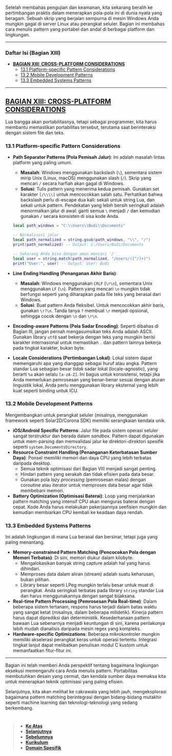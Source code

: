 Setelah membahas pengujian dan keamanan, kita sekarang beralih ke pertimbangan praktis dalam menerapkan pola-pola ini di dunia nyata yang beragam. Sebuah skrip yang berjalan sempurna di mesin Windows Anda mungkin gagal di server Linux atau perangkat seluler. Bagian ini membahas cara menulis pattern yang portabel dan andal di berbagai platform dan lingkungan.

---

### Daftar Isi (Bagian XIII)

- [**BAGIAN XIII: CROSS-PLATFORM CONSIDERATIONS**](#bagian-xiii-cross-platform-considerations)
  - [13.1 Platform-specific Pattern Considerations](#131-platform-specific-pattern-considerations)
  - [13.2 Mobile Development Patterns](#132-mobile-development-patterns)
  - [13.3 Embedded Systems Patterns](#133-embedded-systems-patterns)

---

## **[BAGIAN XIII: CROSS-PLATFORM CONSIDERATIONS][0]**

Lua bangga akan portabilitasnya, tetapi sebagai programmer, kita harus membantu memastikan portabilitas tersebut, terutama saat berinteraksi dengan sistem file dan teks.

### 13.1 Platform-specific Pattern Considerations

- **Path Separator Patterns (Pola Pemisah Jalur)**: Ini adalah masalah lintas platform yang paling umum.

  - **Masalah**: Windows menggunakan backslash (`\`), sementara sistem mirip Unix (Linux, macOS) menggunakan slash (`/`). Skrip yang mencari `/` secara harfiah akan gagal di Windows.
  - **Solusi**: Tulis pattern yang menerima kedua pemisah. Gunakan set karakter `[/\\\\]` untuk mencocokkan salah satu. Perhatikan bahwa backslash perlu di-escape dua kali: sekali untuk string Lua, dan sekali untuk pattern. Pendekatan yang lebih bersih seringkali adalah menormalkan jalur di awal: ganti semua `\` menjadi `/` dan kemudian gunakan `/` secara konsisten di sisa kode Anda.

  <!-- end list -->

  ```lua
  local path_windows = "C:\\Users\\Budi\\Documents"

  -- Normalisasi jalur
  local path_normalized = string.gsub(path_windows, "\\", "/")
  print(path_normalized) -- Output: C:/Users/Budi/Documents

  -- Sekarang Anda bisa dengan aman mencari '/'
  local user = string.match(path_normalized, "/Users/([^/]+)")
  print("User:", user) -- Output: User: Budi
  ```

- **Line Ending Handling (Penanganan Akhir Baris)**:

  - **Masalah**: Windows menggunakan `CRLF` (`\r\n`), sementara Unix menggunakan `LF` (`\n`). Pattern yang mencari `\n` mungkin tidak berfungsi seperti yang diharapkan pada file teks yang berasal dari Windows.
  - **Solusi**: Buat pattern Anda fleksibel. Untuk mencocokkan akhir baris, gunakan `\r?\n`. Tanda tanya `?` membuat `\r` menjadi opsional, sehingga cocok dengan `\n` dan `\r\n`.

- **Encoding-aware Patterns (Pola Sadar Encoding)**: Seperti dibahas di Bagian III, jangan pernah mengasumsikan teks Anda adalah ASCII. Gunakan library `utf8` saat bekerja dengan teks yang mungkin berisi karakter internasional untuk memastikan `.` dan pattern lainnya bekerja pada tingkat karakter, bukan byte.

- **Locale Considerations (Pertimbangan Lokal)**: Lokal sistem dapat memengaruhi apa yang dianggap sebagai huruf atau angka. Pattern standar Lua sebagian besar _tidak_ sadar lokal (locale-agnostic), yang berarti `%a` akan selalu `[a-zA-Z]`. Ini bagus untuk konsistensi, tetapi jika Anda memerlukan pemrosesan yang benar-benar sesuai dengan aturan linguistik lokal, Anda perlu menggunakan library eksternal yang lebih kuat seperti binding untuk ICU.

### 13.2 Mobile Development Patterns

Mengembangkan untuk perangkat seluler (misalnya, menggunakan framework seperti Solar2D/Corona SDK) memiliki serangkaian kendala unik.

- **iOS/Android Specific Patterns**: Jalur file pada sistem operasi seluler sangat terstruktur dan berada dalam _sandbox_. Pattern dapat digunakan untuk mem-parsing dan memvalidasi jalur ke direktori-direktori spesifik seperti `system.DocumentsDirectory`.
- **Resource Constraint Handling (Penanganan Keterbatasan Sumber Daya)**: Ponsel memiliki memori dan daya CPU yang lebih terbatas daripada desktop.
  - Semua teknik optimisasi dari Bagian VIII menjadi sangat penting.
  - Hindari pattern yang serakah dan tidak efisien pada data besar.
  - Gunakan pola _lazy processing_ (pemrosesan malas) dengan coroutine atau iterator untuk memproses data besar agar tidak membebani memori.
- **Battery Optimization (Optimisasi Baterai)**: Loop yang menjalankan pattern matching yang intensif CPU akan menguras baterai dengan cepat. Kode Anda harus melakukan pekerjaannya seefisien mungkin dan kemudian membiarkan CPU kembali ke keadaan daya rendah.

### 13.3 Embedded Systems Patterns

Ini adalah lingkungan di mana Lua berasal dan bersinar, tetapi juga yang paling menantang.

- **Memory-constrained Pattern Matching (Pencocokan Pola dengan Memori Terbatas)**: Di sini, memori diukur dalam kilobyte.
  - Mengalokasikan banyak string capture adalah hal yang harus dihindari.
  - Memproses data dalam aliran (stream) adalah suatu keharusan, bukan pilihan.
  - Library besar seperti LPeg mungkin terlalu besar untuk muat di perangkat. Anda seringkali terbatas pada library `string` standar Lua dan harus menggunakannya dengan sangat bijaksana.
- **Real-time Pattern Processing (Pemrosesan Pola Real-time)**: Dalam beberapa sistem tertanam, respons harus terjadi dalam batas waktu yang sangat ketat (misalnya, dalam beberapa milidetik). Kinerja pattern harus dapat diprediksi dan deterministik. Kesederhanaan pattern bawaan Lua sebenarnya menjadi keuntungan di sini, karena perilakunya lebih mudah dianalisis daripada mesin regex yang kompleks.
- **Hardware-specific Optimizations**: Beberapa mikrokontroler mungkin memiliki akselerasi perangkat keras untuk operasi tertentu. Integrasi tingkat lanjut dapat melibatkan penulisan modul C kustom untuk memanfaatkan fitur-fitur ini.

---

Bagian ini telah memberi Anda perspektif tentang bagaimana lingkungan eksekusi memengaruhi cara Anda menulis pattern. Portabilitas membutuhkan desain yang cermat, dan kendala sumber daya memaksa kita untuk menerapkan teknik optimisasi yang paling efisien.

Selanjutnya, kita akan melihat ke cakrawala yang lebih jauh, mengeksplorasi bagaimana pattern matching berintegrasi dengan bidang-bidang mutakhir seperti machine learning dan teknologi-teknologi yang sedang berkembang.

#

> - **[Ke Atas](#)**
> - **[Selanjutnya][selanjutnya]**
> - **[Sebelumnya][sebelumnya]**
> - **[Kurikulum][kurikulum]**
> - **[Domain Spesifik][domain]**

[domain]: ../../../../../../README.md
[kurikulum]: ../../../../README.md
[sebelumnya]: ../bagian-12/README.md
[selanjutnya]: ../bagian-14/README.md

<!----------------------------------------------------->

[0]: ../README.md#bagian-xiii-cross-platform-considerations
[1]: ../
[2]: ../
[3]: ../
[4]: ../
[5]: ../
[6]: ../
[7]: ../
[8]: ../
[9]: ../
[10]: ../
[11]: ../
[12]: ../
[13]: ../
[14]: ../
[15]: ../
[16]: ../
[17]: ../
[18]: ../
